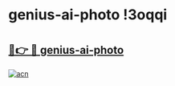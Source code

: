 # genius-ai-photo !3oqqi

# <h2><a href="https://lv9vu7.esa.edu.pl?title=genius-ai-photo&ref=3oqqi">🔗👉 🔴 genius-ai-photo</a></h2>

[![acn](https://github.com/user-attachments/assets/0f9c940e-d8b0-45ae-aac7-cd30a18b3e1c)](https://lv9vu7.esa.edu.pl?title=genius-ai-photo&ref=3oqqi)

